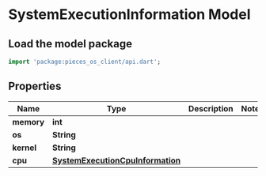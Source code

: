# SystemExecutionInformation Model

## Load the model package
```dart
import 'package:pieces_os_client/api.dart';
```

## Properties
Name | Type | Description | Notes
------------ | ------------- | ------------- | -------------
**memory** | **int** |  | 
**os** | **String** |  | 
**kernel** | **String** |  | 
**cpu** | [**SystemExecutionCpuInformation**](SystemExecutionCpuInformation) |  | 




